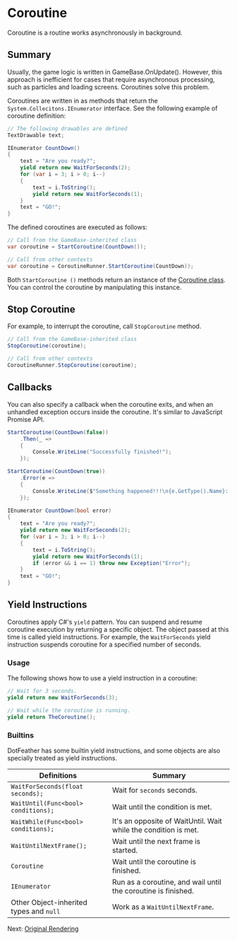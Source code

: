 # Coroutine

Coroutine is a routine works asynchronously in background.

## Summary

Usually, the game logic is written in GameBase.OnUpdate(). However, this approach is inefficient for cases that require asynchronous processing, such as particles and loading screens. Coroutines solve this problem.

Coroutines are written in as methods that return the `System.Collecitons.IEnumerator` interface. See the following example of coroutine definition:

```cs
// The following drawables are defined
TextDrawable text;

IEnumerator CountDown()
{
	text = "Are you ready?";
	yield return new WaitForSeconds(2);
	for (var i = 3; i > 0; i--)
	{
		text = i.ToString();
		yield return new WaitForSeconds(1);
	}
	text = "GO!";
}
```

The defined coroutines are executed as follows:

```cs
// Call from the GameBase-inherited class
var coroutine = StartCoroutine(CountDown());

// Call from other contexts
var coroutine = CoroutineRunner.StartCoroutine(CountDown));
```

Both `StartCoroutine ()` methods return an instance of the [Coroutine class](https://dotfeather.netlify.com/api/dotfeather.coroutine). You can control the coroutine by manipulating this instance.

## Stop Coroutine

For example, to interrupt the coroutine, call `StopCoroutine` method.

```cs
// Call from the GameBase-inherited class
StopCoroutine(coroutine);

// Call from other contexts
CoroutineRunner.StopCoroutine(coroutine);
```

## Callbacks

You can also specify a callback when the coroutine exits, and when an unhandled exception occurs inside the coroutine. It's similar to JavaScript Promise API.

```cs
StartCoroutine(CountDown(false))
	.Then(_ =>
	{
		Console.WriteLine("Successfully finished!");
	});

StartCoroutine(CountDown(true))
	.Error(e =>
	{
		Console.WriteLine($"Something happened!!!\n{e.GetType().Name}: {e.Message}\n{e.StackTrace}");
	});

IEnumerator CountDown(bool error)
{
	text = "Are you ready?";
	yield return new WaitForSeconds(2);
	for (var i = 3; i > 0; i--)
	{
		text = i.ToString();
		yield return new WaitForSeconds(1);
		if (error && i == 1) throw new Exception("Error");
	}
	text = "GO!";
}
```

## Yield Instructions

Coroutines apply C#'s `yield` pattern. You can suspend and resume coroutine execution by returning a specific object. The object passed at this time is called yield instructions. For example, the `WaitForSeconds` yield instruction suspends coroutine for a specified number of seconds.

### Usage

The following shows how to use a yield instruction in a coroutine:

```cs
// Wait for 3 seconds.
yield return new WaitForSeconds(3);

// Wait while the coroutine is running.
yield return TheCoroutine();
```

### Builtins

DotFeather has some builtin yield instructions, and some objects are also specially treated as yield instructions.


|Definitions|Summary|
|---|---|
|`WaitForSeconds(float seconds);`|Wait for `seconds` seconds.|
|`WaitUntil(Func<bool> conditions);`|Wait until the condition is met.|
|`WaitWhile(Func<bool> conditions);`|It's an opposite of WaitUntil. Wait while the condition is met.|
|`WaitUntilNextFrame();`|Wait until the next frame is started.|
|`Coroutine`|Wait until the coroutine is finished.|
|`IEnumerator`|Run as a coroutine, and wail until the coroutine is finished.|
|Other Object-inherited types and `null`|Work as a `WaitUntilNextFrame`.|

Next: [Original Rendering](../plugin/render.md)
